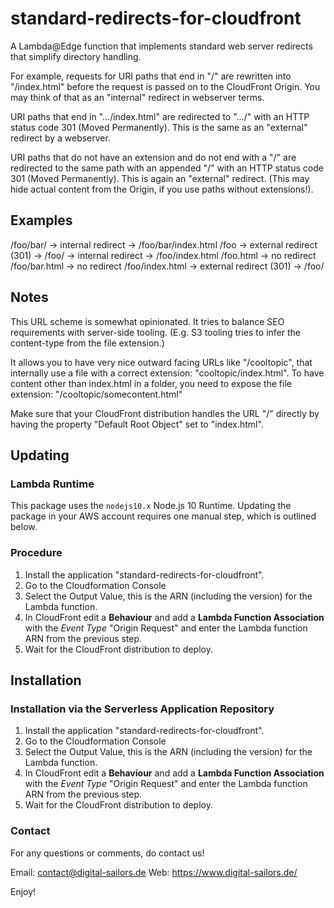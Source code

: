 # standard-redirects-for-cloudfront

A Lambda@Edge function that implements standard web server redirects that simplify directory handling.

For example, requests for URI paths that end in "/" are rewritten into "/index.html" before the request is passed on to the CloudFront Origin. You may think of that as an "internal" redirect in webserver terms.

URI paths that end in ".../index.html" are redirected to ".../" with an HTTP status code 301 (Moved Permanently). This is the same as an "external" redirect by a webserver.

URI paths that do not have an extension and do not end with a "/" are redirected to the same path with an appended "/" with an HTTP status code 301 (Moved Permanently). This is again an "external" redirect. (This may hide actual content from the Origin, if you use paths without extensions!).

## Examples

  /foo/bar/ -> internal redirect -> /foo/bar/index.html
  /foo -> external redirect (301) -> /foo/ -> internal redirect -> /foo/index.html
  /foo.html -> no redirect
  /foo/bar.html -> no redirect
  /foo/index.html -> external redirect (301) -> /foo/

## Notes

This URL scheme is somewhat opinionated. It tries to balance SEO requirements with server-side tooling. (E.g. S3 tooling tries to infer the content-type from the file extension.)

It allows you to have very nice outward facing URLs like "/cooltopic", that internally use a file with a correct extension: "cooltopic/index.html". To have content other than index.html in a folder, you need to expose the file extension: "/cooltopic/somecontent.html"

Make sure that your CloudFront distribution handles the URL "/" directly by having the property "Default Root Object" set to "index.html".

## Updating

### Lambda Runtime

This package uses the `nodejs10.x` Node.js 10 Runtime. Updating the package in your AWS account requires one manual step, which is outlined below.

### Procedure

1. Install the application "standard-redirects-for-cloudfront".
2. Go to the Cloudformation Console
3. Select the Output Value, this is the ARN (including the version) for the Lambda function.
4. In CloudFront edit a **Behaviour** and add a **Lambda Function Association** with the *Event Type* "Origin Request" and enter the Lambda function ARN from the previous step.
5. Wait for the CloudFront distribution to deploy.

## Installation

### Installation via the Serverless Application Repository

1. Install the application "standard-redirects-for-cloudfront".
2. Go to the Cloudformation Console
3. Select the Output Value, this is the ARN (including the version) for the Lambda function.
4. In CloudFront edit a **Behaviour** and add a **Lambda Function Association** with the *Event Type* "Origin Request" and enter the Lambda function ARN from the previous step.
5. Wait for the CloudFront distribution to deploy.

### Contact

For any questions or comments, do contact us!

Email: contact@digital-sailors.de
Web: https://www.digital-sailors.de/

Enjoy!
